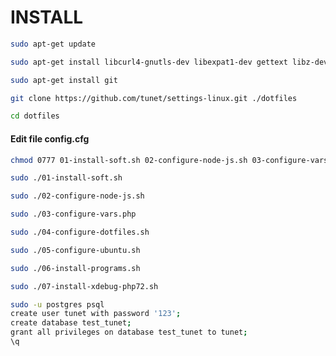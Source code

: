 # INSTALL

````bash
sudo apt-get update
````

````bash
sudo apt-get install libcurl4-gnutls-dev libexpat1-dev gettext libz-dev libssl-dev
````

````bash
sudo apt-get install git
````

````bash
git clone https://github.com/tunet/settings-linux.git ./dotfiles
````

````bash
cd dotfiles
````

#### Edit file config.cfg

````bash
chmod 0777 01-install-soft.sh 02-configure-node-js.sh 03-configure-vars.php 04-configure-dotfiles.sh 05-configure-ubuntu.sh 06-install-programs.sh 07-install-xdebug-php72.sh
````

````bash
sudo ./01-install-soft.sh
````

````bash
sudo ./02-configure-node-js.sh
````

````bash
sudo ./03-configure-vars.php
````

````bash
sudo ./04-configure-dotfiles.sh
````

````bash
sudo ./05-configure-ubuntu.sh
````

````bash
sudo ./06-install-programs.sh
````

````bash
sudo ./07-install-xdebug-php72.sh
````

````bash
sudo -u postgres psql
create user tunet with password '123';
create database test_tunet;
grant all privileges on database test_tunet to tunet;
\q
````
